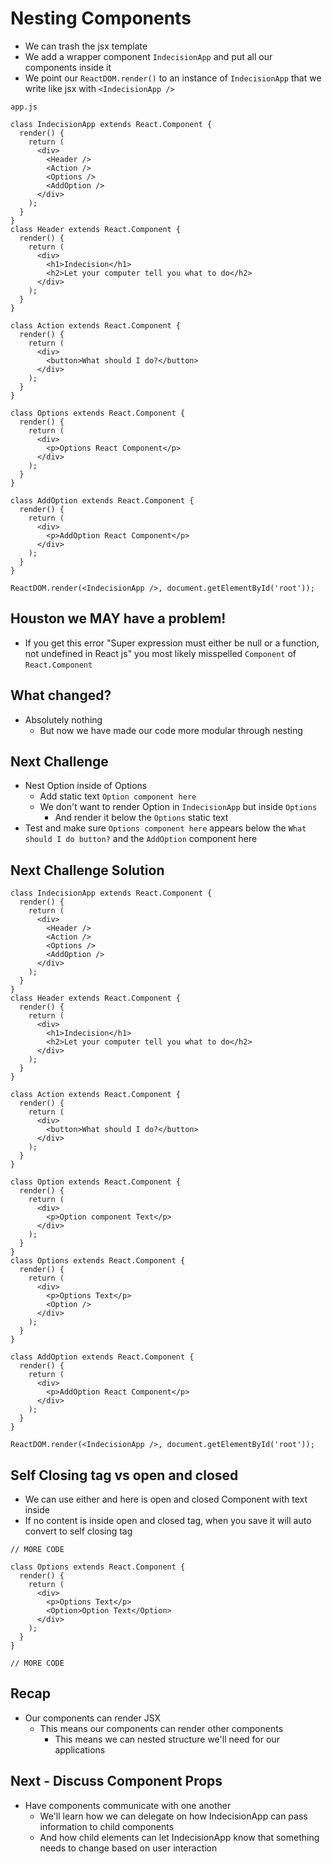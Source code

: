 # Nesting Components
* We can trash the jsx template
* We add a wrapper component `IndecisionApp` and put all our components inside it
* We point our `ReactDOM.render()` to an instance of `IndecisionApp` that we write like jsx with `<IndecisionApp />`

`app.js`

```
class IndecisionApp extends React.Component {
  render() {
    return (
      <div>
        <Header />
        <Action />
        <Options />
        <AddOption />
      </div>
    );
  }
}
class Header extends React.Component {
  render() {
    return (
      <div>
        <h1>Indecision</h1>
        <h2>Let your computer tell you what to do</h2>
      </div>
    );
  }
}

class Action extends React.Component {
  render() {
    return (
      <div>
        <button>What should I do?</button>
      </div>
    );
  }
}

class Options extends React.Component {
  render() {
    return (
      <div>
        <p>Options React Component</p>
      </div>
    );
  }
}

class AddOption extends React.Component {
  render() {
    return (
      <div>
        <p>AddOption React Component</p>
      </div>
    );
  }
}

ReactDOM.render(<IndecisionApp />, document.getElementById('root'));
```

## Houston we MAY have a problem!
* If you get this error "Super expression must either be null or a function, not undefined in React js" you most likely misspelled `Component` of `React.Component`

## What changed?
* Absolutely nothing
  - But now we have made our code more modular through nesting

## Next Challenge
* Nest Option inside of Options
  - Add static text `Option component here`
  - We don't want to render Option in `IndecisionApp` but inside `Options`
     + And render it below the `Options` static text
* Test and make sure `Options component here` appears below the `What should I do button?` and the `AddOption` component here 

## Next Challenge Solution
```
class IndecisionApp extends React.Component {
  render() {
    return (
      <div>
        <Header />
        <Action />
        <Options />
        <AddOption />
      </div>
    );
  }
}
class Header extends React.Component {
  render() {
    return (
      <div>
        <h1>Indecision</h1>
        <h2>Let your computer tell you what to do</h2>
      </div>
    );
  }
}

class Action extends React.Component {
  render() {
    return (
      <div>
        <button>What should I do?</button>
      </div>
    );
  }
}

class Option extends React.Component {
  render() {
    return (
      <div>
        <p>Option component Text</p>
      </div>
    );
  }
}
class Options extends React.Component {
  render() {
    return (
      <div>
        <p>Options Text</p>
        <Option />
      </div>
    );
  }
}

class AddOption extends React.Component {
  render() {
    return (
      <div>
        <p>AddOption React Component</p>
      </div>
    );
  }
}

ReactDOM.render(<IndecisionApp />, document.getElementById('root'));
```

## Self Closing tag vs open and closed
* We can use either and here is open and closed Component with text inside
* If no content is inside open and closed tag, when you save it will auto convert to self closing tag

```
// MORE CODE

class Options extends React.Component {
  render() {
    return (
      <div>
        <p>Options Text</p>
        <Option>Option Text</Option>
      </div>
    );
  }
}

// MORE CODE

```

## Recap
* Our components can render JSX
  - This means our components can render other components
    + This means we can nested structure we'll need for our applications

## Next - Discuss Component Props
* Have components communicate with one another
  - We'll learn how we can delegate on how IndecisionApp can pass information to child components
  - And how child elements can let IndecisionApp know that something needs to change based on user interaction  
